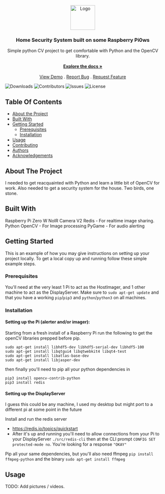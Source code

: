 <br/>
<p align="center">
  <a href="https://github.com/clates/home-security-pi">
    <img src="images/logo.png" alt="Logo" width="80" height="80">
  </a>

  <h3 align="center">Home Security System built on some Raspberry Pi0ws</h3>

  <p align="center">
    Simple python CV project to get comfortable with Python and the OpenCV library.
    <br/>
    <br/>
    <a href="https://github.com/clates/home-security-pi"><strong>Explore the docs »</strong></a>
    <br/>
    <br/>
    <a href="https://github.com/clates/home-security-pi">View Demo</a>
    .
    <a href="https://github.com/clates/home-security-pi/issues">Report Bug</a>
    .
    <a href="https://github.com/clates/home-security-pi/issues">Request Feature</a>
  </p>
</p>

![Downloads](https://img.shields.io/github/downloads/clates/home-security-pi/total) ![Contributors](https://img.shields.io/github/contributors/clates/home-security-pi?color=dark-green) ![Issues](https://img.shields.io/github/issues/clates/home-security-pi) ![License](https://img.shields.io/github/license/clates/home-security-pi) 

## Table Of Contents

* [About the Project](#about-the-project)
* [Built With](#built-with)
* [Getting Started](#getting-started)
  * [Prerequisites](#prerequisites)
  * [Installation](#installation)
* [Usage](#usage)
* [Contributing](#contributing)
* [Authors](#authors)
* [Acknowledgements](#acknowledgements)

## About The Project

I needed to get reacquainted with Python and learn a little bit of OpenCV for work. Also needed to get a security system for the house. Two birds, one stone.

## Built With

Raspberry Pi Zero W
NoIR Camera V2
Redis - For realtime image sharing.
Python
OpenCV - For Image processing
PyGame - For audio alerting

## Getting Started

This is an example of how you may give instructions on setting up your project locally.
To get a local copy up and running follow these simple example steps.

### Prerequisites

You'll need at the very least 1 Pi to act as the HostImager, and 1 other machine to act as the DisplayServer. Make sure to `sudo apt-get update` and that you have a working `pip`/`pip3` and `python`/`python3` on all machines.


### Installation

#### Setting up the Pi (alerter and/or imager):

Starting from a fresh install of a Raspberry Pi run the following to get the openCV libraries prepped before pip. 

```
sudo apt-get install libhdf5-dev libhdf5-serial-dev libhdf5-100
sudo apt-get install libqtgui4 libqtwebkit4 libqt4-test
sudo apt-get install libatlas-base-dev
sudo apt-get install libjasper-dev
```

then finally you'll need to pip all your python dependencies in

```
pip3 install opencv-contrib-python
pip3 install redis
```

#### Setting up the DisplayServer 

I guess this could be any machine, I used my desktop but might port to a different pi at some point in the future

Install and run the redis server 
- https://redis.io/topics/quickstart
- After it's up and running you'll need to allow connections from your Pi to your DisplayServer `./src/redis-cli` then at the CLI prompt `CONFIG SET protected-mode no`. You're looking for a response `"OKAY"`

Pip all your same dependencies, but you'll also need ffmpeg
`pip install ffmpeg-python`
and the binary `sudo apt-get install ffmpeg`


## Usage

TODO: Add pictures / videos. 

